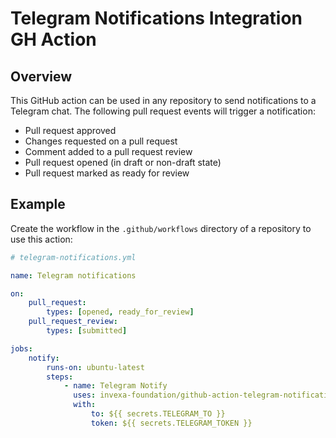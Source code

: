 # Telegram Notifications Integration GH Action

## Overview

This GitHub action can be used in any repository to send notifications to a Telegram chat. The following pull request events will trigger a notification:
- Pull request approved
- Changes requested on a pull request
- Comment added to a pull request review
- Pull request opened (in draft or non-draft state)
- Pull request marked as ready for review

## Example

Create the workflow in the `.github/workflows` directory of a repository to use this action:

```yml
# telegram-notifications.yml

name: Telegram notifications

on:
    pull_request:
        types: [opened, ready_for_review]
    pull_request_review:
        types: [submitted]

jobs:
    notify:
        runs-on: ubuntu-latest
        steps:
            - name: Telegram Notify
              uses: invexa-foundation/github-action-telegram-notifications@main
              with:
                  to: ${{ secrets.TELEGRAM_TO }}
                  token: ${{ secrets.TELEGRAM_TOKEN }}
```
